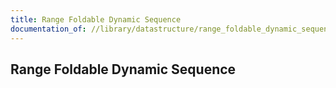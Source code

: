 ```yaml
---
title: Range Foldable Dynamic Sequence
documentation_of: //library/datastructure/range_foldable_dynamic_sequence.hpp
---
```

## Range Foldable Dynamic Sequence